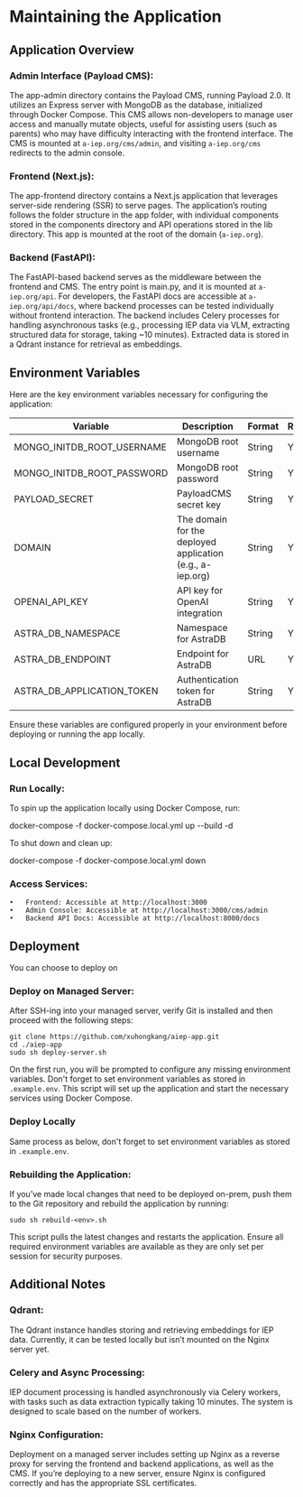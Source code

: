 
# Maintaining the Application

## Application Overview

### Admin Interface (Payload CMS):
The app-admin directory contains the Payload CMS, running Payload 2.0. It utilizes an Express server with MongoDB as the database, initialized through Docker Compose. This CMS allows non-developers to manage user access and manually mutate objects, useful for assisting users (such as parents) who may have difficulty interacting with the frontend interface. The CMS is mounted at `a-iep.org/cms/admin`, and visiting `a-iep.org/cms` redirects to the admin console.
### Frontend (Next.js):
The app-frontend directory contains a Next.js application that leverages server-side rendering (SSR) to serve pages. The application’s routing follows the folder structure in the app folder, with individual components stored in the components directory and API operations stored in the lib directory. This app is mounted at the root of the domain (`a-iep.org`).
### Backend (FastAPI):
The FastAPI-based backend serves as the middleware between the frontend and CMS. The entry point is main.py, and it is mounted at `a-iep.org/api`. For developers, the FastAPI docs are accessible at `a-iep.org/api/docs`, where backend processes can be tested individually without frontend interaction. The backend includes Celery processes for handling asynchronous tasks (e.g., processing IEP data via VLM, extracting structured data for storage, taking ~10 minutes). Extracted data is stored in a Qdrant instance for retrieval as embeddings.

## Environment Variables

Here are the key environment variables necessary for configuring the application:

| Variable                      | Description                            | Format  | Required |
|-------------------------------|---------------------------------------|---------|----------|
| MONGO_INITDB_ROOT_USERNAME    | MongoDB root username                 | String  | Yes      |
| MONGO_INITDB_ROOT_PASSWORD    | MongoDB root password                 | String  | Yes      |
| PAYLOAD_SECRET                | PayloadCMS secret key                 | String  | Yes      |
| DOMAIN                        | The domain for the deployed application (e.g., a-iep.org) | String | Yes |
| OPENAI_API_KEY                | API key for OpenAI integration        | String  | Yes      |
| ASTRA_DB_NAMESPACE            | Namespace for AstraDB                 | String  | Yes      |
| ASTRA_DB_ENDPOINT             | Endpoint for AstraDB                  | URL     | Yes      |
| ASTRA_DB_APPLICATION_TOKEN    | Authentication token for AstraDB      | String  | Yes      |

Ensure these variables are configured properly in your environment before deploying or running the app locally.

## Local Development

### Run Locally:
To spin up the application locally using Docker Compose, run:

docker-compose -f docker-compose.local.yml up --build -d

To shut down and clean up:

docker-compose -f docker-compose.local.yml down


### Access Services:
	•	Frontend: Accessible at http://localhost:3000
	•	Admin Console: Accessible at http://localhost:3000/cms/admin
	•	Backend API Docs: Accessible at http://localhost:8000/docs

## Deployment

You can choose to deploy on 

### Deploy on Managed Server:
After SSH-ing into your managed server, verify Git is installed and then proceed with the following steps:
```
git clone https://github.com/xuhongkang/aiep-app.git
cd ./aiep-app
sudo sh deploy-server.sh
```
On the first run, you will be prompted to configure any missing environment variables. Don't forget to set environment variables as stored in `.example.env`.
 This script will set up the application and start the necessary services using Docker Compose.

### Deploy Locally
Same process as below, don't forget to set environment variables as stored in `.example.env`.

### Rebuilding the Application:
If you’ve made local changes that need to be deployed on-prem, push them to the Git repository and rebuild the application by running:
```
sudo sh rebuild-<env>.sh
```
This script pulls the latest changes and restarts the application. Ensure all required environment variables are available as they are only set per session for security purposes.

## Additional Notes

### Qdrant: 
The Qdrant instance handles storing and retrieving embeddings for IEP data. Currently, it can be tested locally but isn’t mounted on the Nginx server yet.
### Celery and Async Processing: 
IEP document processing is handled asynchronously via Celery workers, with tasks such as data extraction typically taking 10 minutes. The system is designed to scale based on the number of workers.
### Nginx Configuration: 
Deployment on a managed server includes setting up Nginx as a reverse proxy for serving the frontend and backend applications, as well as the CMS. If you’re deploying to a new server, ensure Nginx is configured correctly and has the appropriate SSL certificates.
